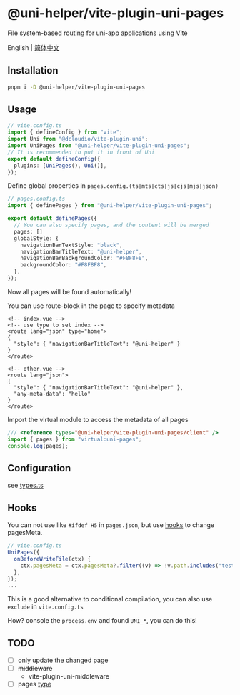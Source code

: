 # @uni-helper/vite-plugin-uni-pages

File system-based routing for uni-app applications using Vite

English | [简体中文](./README.Zh-CN.md)

## Installation

```bash
pnpm i -D @uni-helper/vite-plugin-uni-pages
```

## Usage

```ts
// vite.config.ts
import { defineConfig } from "vite";
import Uni from "@dcloudio/vite-plugin-uni";
import UniPages from "@uni-helper/vite-plugin-uni-pages";
// It is recommended to put it in front of Uni
export default defineConfig({
  plugins: [UniPages(), Uni()],
});
```

Define global properties in `pages.config.(ts|mts|cts|js|cjs|mjs|json)`

```ts
// pages.config.ts
import { definePages } from "@uni-helper/vite-plugin-uni-pages";

export default definePages({
  // You can also specify pages, and the content will be merged
  pages: []
  globalStyle: {
    navigationBarTextStyle: "black",
    navigationBarTitleText: "@uni-helper",
    navigationBarBackgroundColor: "#F8F8F8",
    backgroundColor: "#F8F8F8",
  },
});
```

Now all pages will be found automatically!

You can use route-block in the page to specify metadata

```vue
<!-- index.vue -->
<!-- use type to set index -->
<route lang="json" type="home">
{
  "style": { "navigationBarTitleText": "@uni-helper" }
}
</route>

<!-- other.vue -->
<route lang="json">
{
  "style": { "navigationBarTitleText": "@uni-helper" },
  "any-meta-data": "hello"
}
</route>
```

Import the virtual module to access the metadata of all pages

```ts
/// <reference types="@uni-helper/vite-plugin-uni-pages/client" />
import { pages } from "virtual:uni-pages";
console.log(pages);
```

## Configuration

see [types.ts](./src/types.ts)

## Hooks

You can not use like `#ifdef H5` in `pages.json`, but use [hooks](./src/types.ts) to change pagesMeta.

```ts
// vite.config.ts
UniPages({
  onBeforeWriteFile(ctx) {
    ctx.pagesMeta = ctx.pagesMeta?.filter((v) => !v.path.includes("test"));
  },
});
...
```

This is a good alternative to conditional compilation, you can also use `exclude` in `vite.config.ts`

How? console the `process.env` and found `UNI_*`, you can do this!

## TODO

- [ ] only update the changed page
- [ ] ~~middleware~~
  - vite-plugin-uni-middleware
- [ ] pages [type](./src/config/types.ts)
